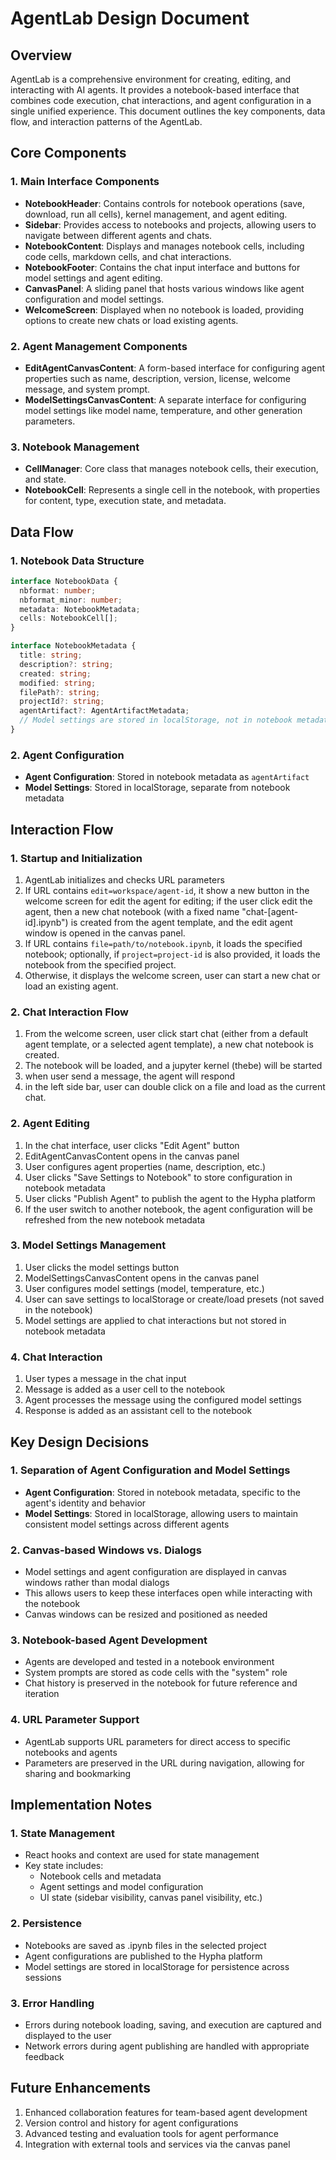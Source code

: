 # AgentLab Design Document

## Overview

AgentLab is a comprehensive environment for creating, editing, and interacting with AI agents. It provides a notebook-based interface that combines code execution, chat interactions, and agent configuration in a single unified experience. This document outlines the key components, data flow, and interaction patterns of the AgentLab.

## Core Components

### 1. Main Interface Components

- **NotebookHeader**: Contains controls for notebook operations (save, download, run all cells), kernel management, and agent editing.
- **Sidebar**: Provides access to notebooks and projects, allowing users to navigate between different agents and chats.
- **NotebookContent**: Displays and manages notebook cells, including code cells, markdown cells, and chat interactions.
- **NotebookFooter**: Contains the chat input interface and buttons for model settings and agent editing.
- **CanvasPanel**: A sliding panel that hosts various windows like agent configuration and model settings.
- **WelcomeScreen**: Displayed when no notebook is loaded, providing options to create new chats or load existing agents.

### 2. Agent Management Components

- **EditAgentCanvasContent**: A form-based interface for configuring agent properties such as name, description, version, license, welcome message, and system prompt.
- **ModelSettingsCanvasContent**: A separate interface for configuring model settings like model name, temperature, and other generation parameters.

### 3. Notebook Management

- **CellManager**: Core class that manages notebook cells, their execution, and state.
- **NotebookCell**: Represents a single cell in the notebook, with properties for content, type, execution state, and metadata.

## Data Flow

### 1. Notebook Data Structure

```typescript
interface NotebookData {
  nbformat: number;
  nbformat_minor: number;
  metadata: NotebookMetadata;
  cells: NotebookCell[];
}

interface NotebookMetadata {
  title: string;
  description?: string;
  created: string;
  modified: string;
  filePath?: string;
  projectId?: string;
  agentArtifact?: AgentArtifactMetadata;
  // Model settings are stored in localStorage, not in notebook metadata
}
```

### 2. Agent Configuration

- **Agent Configuration**: Stored in notebook metadata as `agentArtifact`
- **Model Settings**: Stored in localStorage, separate from notebook metadata

## Interaction Flow

### 1. Startup and Initialization

1. AgentLab initializes and checks URL parameters
2. If URL contains `edit=workspace/agent-id`, it show a new button in the welcome screen for edit the agent for editing; if the user click edit the agent, then a new chat notebook (with a fixed name "chat-[agent-id].ipynb") is created from the agent template, and the edit agent window is opened in the canvas panel.
3. If URL contains `file=path/to/notebook.ipynb`, it loads the specified notebook; optionally, if `project=project-id` is also provided, it loads the notebook from the specified project.
4. Otherwise, it displays the welcome screen, user can start a new chat or load an existing agent.

### 2. Chat Interaction Flow

1. From the welcome screen, user click start chat (either from a default agent template, or a selected agent template), a new chat notebook is created.
2. The notebook will be loaded, and a jupyter kernel (thebe) will be started
3. when user send a message, the agent will respond
4. in the left side bar, user can double click on a file and load as the current chat.

### 2. Agent Editing

1. In the chat interface, user clicks "Edit Agent" button
2. EditAgentCanvasContent opens in the canvas panel
3. User configures agent properties (name, description, etc.)
4. User clicks "Save Settings to Notebook" to store configuration in notebook metadata
5. User clicks "Publish Agent" to publish the agent to the Hypha platform
6. If the user switch to another notebook, the agent configuration will be refreshed from the new notebook metadata

### 3. Model Settings Management

1. User clicks the model settings button
2. ModelSettingsCanvasContent opens in the canvas panel
3. User configures model settings (model, temperature, etc.)
4. User can save settings to localStorage or create/load presets (not saved in the notebook)
5. Model settings are applied to chat interactions but not stored in notebook metadata

### 4. Chat Interaction

1. User types a message in the chat input
2. Message is added as a user cell to the notebook
3. Agent processes the message using the configured model settings
4. Response is added as an assistant cell to the notebook

## Key Design Decisions

### 1. Separation of Agent Configuration and Model Settings

- **Agent Configuration**: Stored in notebook metadata, specific to the agent's identity and behavior
- **Model Settings**: Stored in localStorage, allowing users to maintain consistent model settings across different agents

### 2. Canvas-based Windows vs. Dialogs

- Model settings and agent configuration are displayed in canvas windows rather than modal dialogs
- This allows users to keep these interfaces open while interacting with the notebook
- Canvas windows can be resized and positioned as needed

### 3. Notebook-based Agent Development

- Agents are developed and tested in a notebook environment
- System prompts are stored as code cells with the "system" role
- Chat history is preserved in the notebook for future reference and iteration

### 4. URL Parameter Support

- AgentLab supports URL parameters for direct access to specific notebooks and agents
- Parameters are preserved in the URL during navigation, allowing for sharing and bookmarking

## Implementation Notes

### 1. State Management

- React hooks and context are used for state management
- Key state includes:
  - Notebook cells and metadata
  - Agent settings and model configuration
  - UI state (sidebar visibility, canvas panel visibility, etc.)

### 2. Persistence

- Notebooks are saved as .ipynb files in the selected project
- Agent configurations are published to the Hypha platform
- Model settings are stored in localStorage for persistence across sessions

### 3. Error Handling

- Errors during notebook loading, saving, and execution are captured and displayed to the user
- Network errors during agent publishing are handled with appropriate feedback

## Future Enhancements

1. Enhanced collaboration features for team-based agent development
2. Version control and history for agent configurations
3. Advanced testing and evaluation tools for agent performance
4. Integration with external tools and services via the canvas panel
